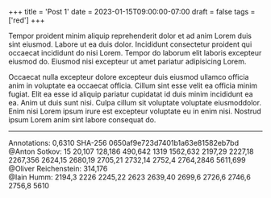 +++
title = 'Post 1'
date = 2023-01-15T09:00:00-07:00
draft = false
tags = ['red']
+++

Tempor proident minim aliquip reprehenderit dolor et ad anim Lorem duis sint eiusmod. Labore ut ea
duis dolor. Incididunt consectetur proident qui occaecat incididunt do nisi Lorem. Tempor do laborum
elit laboris excepteur eiusmod do. Eiusmod nisi excepteur ut amet pariatur adipisicing Lorem.

Occaecat nulla excepteur dolore excepteur duis eiusmod ullamco officia anim in voluptate ea occaecat
officia. Cillum sint esse velit ea officia minim fugiat. Elit ea esse id aliquip pariatur cupidatat
id duis minim incididunt ea ea. Anim ut duis sunt nisi. Culpa cillum sit voluptate voluptate
eiusmoddolor. Enim nisi Lorem ipsum irure est excepteur voluptate eu in enim nisi. Nostrud ipsum
Lorem anim sint labore consequat do.

---
Annotations: 0,6310 SHA-256 0650af9e723d7401b1a63e81582eb7bd  
@Anton Sotkov: 15 20,107 128,186 490,642 1319 1562,632 2197,29 2227,18 2267,356 2624,15 2680,19
2705,21 2732,14 2752,4 2764,2846 5611,699  
@Oliver Reichenstein: 314,176  
@Iain Humm: 2194,3 2226 2245,22 2623 2639,40 2699,6 2726,6 2746,6 2756,8 5610
